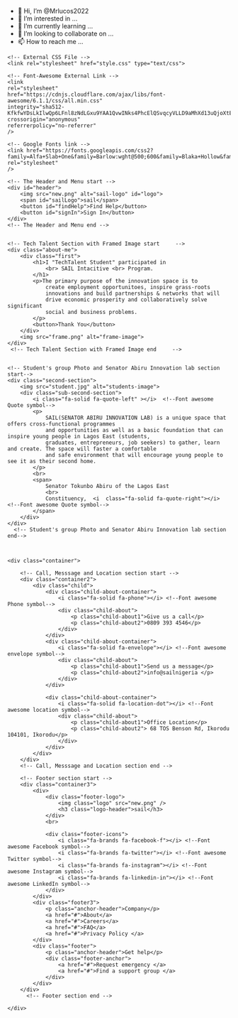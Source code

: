 - 👋 Hi, I’m @Mrlucos2022
- 👀 I’m interested in ...
- 🌱 I’m currently learning ...
- 💞️ I’m looking to collaborate on ...
- 📫 How to reach me ...

<!---
Mrlucos2022/Mrlucos2022 is a ✨ special ✨ repository because its `README.md` (this file) appears on your GitHub profile.
You can click the Preview link to take a look at your changes.
--->

<!DOCTYPE html>
<html lang="en">
<head>
    <meta charset="UTF-8">
    <meta http-equiv="X-UA-Compatible" content="IE=edge">
    <meta name="viewport" content="width=device-width, initial-scale=1.0">
    <title>Document</title>
    
    <!-- External CSS File -->
    <link rel="stylesheet" href="style.css" type="text/css">

    <!-- Font-Awesome External Link -->
    <link
    rel="stylesheet"
    href="https://cdnjs.cloudflare.com/ajax/libs/font-awesome/6.1.1/css/all.min.css"
    integrity="sha512-KfkfwYDsLkIlwQp6LFnl8zNdLGxu9YAA1QvwINks4PhcElQSvqcyVLLD9aMhXd13uQjoXtEKNosOWaZqXgel0g=="
    crossorigin="anonymous"
    referrerpolicy="no-referrer"
    />

    <!-- Google Fonts link -->
    <link href="https://fonts.googleapis.com/css2?family=Alfa+Slab+One&family=Barlow:wght@500;600&family=Blaka+Hollow&family=DM+Sans:wght@400;500;700&family=Nunito:ital,wght@0,200;0,300;0,400;0,500;0,600;0,700;0,800;1,200;1,300;1,400;1,500;1,600;1,700;1,800&family=Poppins:wght@300;600&family=Secular+One&family=Source+Sans+Pro:ital,wght@0,200;0,300;0,400;0,600;0,700;0,900;1,200;1,300;1,400;1,600;1,700;1,900&family=The+Girl+Next+Door&family=Ubuntu:ital,wght@0,700;1,500;1,700&display=swap" rel="stylesheet"
    />
</head>


<body>

    <!-- The Header and Menu start -->
    <div id="header">
        <img src="new.png" alt="sail-logo" id="logo">
        <span id="sailLogo">sail</span>
        <button id="findHelp">Find Help</button>
        <button id="signIn">Sign In</button>
    </div>
    <!-- The Header and Menu end -->


    <!-- Tech Talent Section with Framed Image start     -->
    <div class="about-me">
        <div class="first">
            <h1>I "TechTalent Student" participated in 
                <br> SAIL Intacitive <br> Program.
            </h1>
            <p>The primary purpose of the innovation space is to
                create employment opportunitoes, inspire grass-roots
                innovations and build partnerships & networks that will
                drive economic prosperity and collaboratively solve significant 
                social and business problems.
            </p> 
            <button>Thank You</button>
        </div>
        <img src="frame.png" alt="frame-image">
    </div>
     <!-- Tech Talent Section with Framed Image end     -->


    <!-- Student's group Photo and Senator Abiru Innovation lab section start-->
    <div class="second-section">
        <img src="student.jpg" alt="students-image">
        <div class="sub-second-section">
            <i class="fa-solid fa-quote-left" ></i>  <!--Font awesome Quote symbol-->
            <p>
                SAIL(SENATOR ABIRU INNOVATION LAB) is a unique space that offers cross-functional programmes
                and opportunities as well as a basic foundation that can inspire young people in Lagos East (students,
                graduates, entrepreneurs, job seekers) to gather, learn and create. The space will faster a comfortable
                and safe environment that will encourage young people to see it as their second home.
            </p>
            <br>
            <span>
                Senator Tokunbo Abiru of the Lagos East 
                <br> 
                Constituency,  <i  class="fa-solid fa-quote-right"></i> <!--Font awesome Quote symbol-->
            </span>          
        </div>
    </div>
      <!-- Student's group Photo and Senator Abiru Innovation lab section end-->

    
    
    <div class="container">

        <!-- Call, Messsage and Location section start -->
        <div class="container2">
            <div class="child">
                <div class="child-about-container">
                    <i class="fa-solid fa-phone"></i> <!--Font awesome Phone symbol-->
                    <div class="child-about">
                        <p class="child-about1">Give us a call</p>
                        <p class="child-about2">0809 393 4546</p>
                    </div>
                </div>
                <div class="child-about-container">
                    <i class="fa-solid fa-envelope"></i> <!--Font awesome envelope symbol-->
                    <div class="child-about">
                        <p class="child-about1">Send us a message</p>
                        <p class="child-about2">info@sailnigeria </p>
                    </div>
                </div>
    
                <div class="child-about-container">
                    <i class="fa-solid fa-location-dot"></i> <!--Font awesome location symbol-->
                    <div class="child-about">
                        <p class="child-about1">Office Location</p>
                        <p class="child-about2"> 68 TOS Benson Rd, Ikorodu 104101, Ikorodu</p>
                    </div>
                </div>
            </div>
        </div>
        <!-- Call, Messsage and Location section end -->
      
        <!-- Footer section start -->
        <div class="container3">
            <div>
                <div class="footer-logo">
                    <img class="logo" src="new.png" />
                    <h3 class="logo-header">sail</h3>
                </div>
                <br>
    
                <div class="footer-icons">
                    <i class="fa-brands fa-facebook-f"></i> <!--Font awesome Facebook symbol-->
                    <i class="fa-brands fa-twitter"></i> <!--Font awesome Twitter symbol-->
                    <i class="fa-brands fa-instagram"></i> <!--Font awesome Instagram symbol-->
                    <i class="fa-brands fa-linkedin-in"></i> <!--Font awesome LinkedIn symbol-->
                </div>
            </div>
            <div class="footer3">
                <p class="anchor-header">Company</p>
                <a href="#">About</a>
                <a href="#">Careers</a>
                <a href="#">FAQ</a>
                <a href="#">Privacy Policy </a>
            </div>
            <div class="footer">
                <p class="anchor-header">Get help</p>
                <div class="footer-anchor">
                    <a href="#">Request emergency </a>
                    <a href="#">Find a support group </a>
                </div>
            </div>   
        </div>
          <!-- Footer section end -->

    </div>
</body>
</html>
